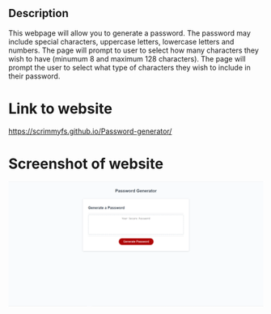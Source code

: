 
# <Password Generator Page>

## Description

This webpage will allow you to generate a password. The password may include special characters, uppercase letters, lowercase letters and numbers. The page will prompt to user to select how many characters they wish to have (minumum 8 and maximum 128 characters). The page will prompt the user to select what type of characters they wish to include in their password. 

# Link to website

https://scrimmyfs.github.io/Password-generator/

# Screenshot of website

![Website-screenshot](Assets/Password.png)